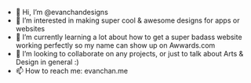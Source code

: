 - 👋 Hi, I’m @evanchandesigns
- 👀 I’m interested in making super cool & awesome designs for apps or websites
- 🌱 I’m currently learning a lot about how to get a super badass website working perfectly so my name can show up on Awwards.com
- 💞️ I’m looking to collaborate on any projects, or just to talk about Arts & Design in general :)
- 📫 How to reach me: evanchan.me
<!---
evanchandesigns/evanchandesigns is a ✨ special ✨ repository because its `README.md` (this file) appears on your GitHub profile.
You can click the Preview link to take a look at your changes.
--->
